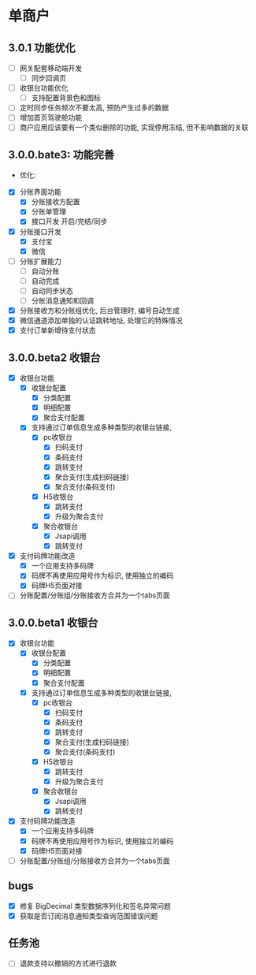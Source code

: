 # 单商户
## 3.0.1 功能优化
- [ ] 网关配套移动端开发
  - [ ] 同步回调页
- [ ] 收银台功能优化
  - [ ] 支持配置背景色和图标
- [ ] 定时同步任务频次不要太高, 预防产生过多的数据
- [ ] 增加首页驾驶舱功能
- [ ] 商户应用应该要有一个类似删除的功能, 实现停用冻结, 但不影响数据的关联
## 3.0.0.bate3: 功能完善
- 优化:
- [x] 分账界面功能
    - [x] 分账接收方配置
    - [x] 分账单管理
    - [x] 接口开发 开启/完结/同步
- [x] 分账接口开发
  - [x] 支付宝
  - [x] 微信
- [ ] 分账扩展能力
  - [ ] 自动分账
  - [ ] 自动完成
  - [ ] 自动同步状态
  - [ ] 分账消息通知和回调
- [x] 分账接收方和分账组优化, 后台管理时, 编号自动生成
- [x] 微信通道添加单独的认证跳转地址, 处理它的特殊情况
- [x] 支付订单新增待支付状态
## 3.0.0.beta2 收银台
- [x] 收银台功能
    - [x] 收银台配置
        - [x] 分类配置
        - [x] 明细配置
        - [x] 聚合支付配置
    - [x] 支持通过订单信息生成多种类型的收银台链接,
        - [x] pc收银台
            - [x] 扫码支付
            - [x] 条码支付
            - [x] 跳转支付
            - [x] 聚合支付(生成扫码链接)
            - [x] 聚合支付(条码支付)
        - [x] H5收银台
            - [x] 跳转支付
            - [x] 升级为聚合支付
        - [x] 聚合收银台
            - [x] Jsapi调用
            - [x] 跳转支付
- [x] 支付码牌功能改造
    - [x] 一个应用支持多码牌
    - [x] 码牌不再使用应用号作为标识, 使用独立的编码
    - [x] 码牌H5页面对接
- [ ] 分账配置/分账组/分账接收方合并为一个tabs页面
## 3.0.0.beta1 收银台
- [x] 收银台功能
    - [x] 收银台配置
        - [x] 分类配置
        - [x] 明细配置
        - [x] 聚合支付配置
    - [x] 支持通过订单信息生成多种类型的收银台链接,
        - [x] pc收银台
            - [x] 扫码支付
            - [x] 条码支付
            - [x] 跳转支付
            - [x] 聚合支付(生成扫码链接)
            - [x] 聚合支付(条码支付)
        - [x] H5收银台
            - [x] 跳转支付
            - [x] 升级为聚合支付
        - [x] 聚合收银台
            - [x] Jsapi调用
            - [x] 跳转支付
- [x] 支付码牌功能改造
    - [x] 一个应用支持多码牌
    - [x] 码牌不再使用应用号作为标识, 使用独立的编码
    - [x] 码牌H5页面对接
- [ ] 分账配置/分账组/分账接收方合并为一个tabs页面

## bugs
- [x] 修复 BigDecimal 类型数据序列化和签名异常问题
- [x] 获取是否订阅消息通知类型查询范围错误问题

## 任务池
- [ ] 退款支持以撤销的方式进行退款
